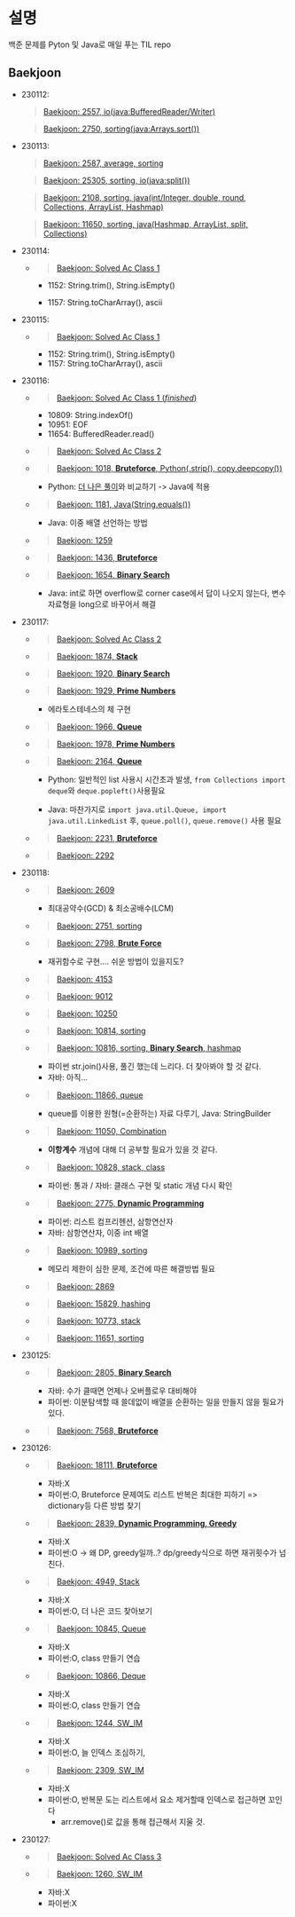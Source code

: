 # 설명
백준 문제를 Pyton 및 Java로 매일 푸는 TIL repo

## Baekjoon
- 230112:
  > [Baekjoon: 2557, io(java:BufferedReader/Writer)](https://www.acmicpc.net/problem/2557)

  > [Baekjoon: 2750, sorting(java:Arrays.sort())](https://www.acmicpc.net/problem/2750)


- 230113:
  > [Baekjoon: 2587, average, sorting](https://www.acmicpc.net/problem/2587)

  > [Baekjoon: 25305, sorting, io(java:split())](https://www.acmicpc.net/problem/25305)

  > [Baekjoon: 2108, sorting, java(int/Integer, double, round, Collections, ArrayList, Hashmap)](https://www.acmicpc.net/problem/2108)

  > [Baekjoon: 11650, sorting, java(Hashmap, ArrayList, split, Collections)](https://www.acmicpc.net/problem/11650)
  
- 230114:
  - > [Baekjoon: Solved Ac Class 1](https://solved.ac/class/1)

    - 1152: String.trim(), String.isEmpty()

    - 1157: String.toCharArray(), ascii

- 230115:
  - > [Baekjoon: Solved Ac Class 1](https://solved.ac/class/1)

    - 1152: String.trim(), String.isEmpty()
    - 1157: String.toCharArray(), ascii

- 230116:
  - > [Baekjoon: Solved Ac Class 1 (*finished*)](https://solved.ac/class/1)

    - 10809: String.indexOf()
    - 10951: EOF
    - 11654: BufferedReader.read()
  - > [Baekjoon: Solved Ac Class 2](https://solved.ac/class/2)
  
  - > [Baekjoon: 1018, **Bruteforce**, Python(.strip(), copy.deepcopy())](https://www.acmicpc.net/problem/1018)

    - Python: [더 나은 풀이](https://bambbang00.tistory.com/43)와 비교하기 -> Java에 적용

  - > [Baekjoon: 1181, Java(String.equals())](https://www.acmicpc.net/problem/1181)

    - Java: 이중 배열 선언하는 방법

  - > [Baekjoon: 1259](https://www.acmicpc.net/problem/1181)

  - > [Baekjoon: 1436, **Bruteforce**](https://www.acmicpc.net/problem/1436)

  - > [Baekjoon: 1654, **Binary Search**](https://www.acmicpc.net/problem/1654)

    - Java: int로 하면 overflow로 corner case에서 답이 나오지 않는다, 변수 자료형을 long으로 바꾸어서 해결

- 230117:
  - > [Baekjoon: Solved Ac Class 2](https://solved.ac/class/2)

  - > [Baekjoon: 1874, **Stack**](https://www.acmicpc.net/problem/1874)

  - > [Baekjoon: 1920, **Binary Search**](https://www.acmicpc.net/problem/1920)

  - > [Baekjoon: 1929, **Prime Numbers**](https://www.acmicpc.net/problem/1929)

    - 에라토스테네스의 체 구현
  
  - > [Baekjoon: 1966, **Queue**](https://www.acmicpc.net/problem/1966)

  - > [Baekjoon: 1978, **Prime Numbers**](https://www.acmicpc.net/problem/1978)

  - > [Baekjoon: 2164, **Queue**](https://www.acmicpc.net/problem/2164)

     - Python: 일반적인 list 사용시 시간초과 발생, `from Collections import deque`와 `deque.popleft()`사용필요

     - Java: 마찬가지로 `import java.util.Queue, import java.util.LinkedList` 후, `queue.poll()`, `queue.remove()` 사용 필요
  - > [Baekjoon: 2231, **Bruteforce**](https://www.acmicpc.net/problem/2231)

  - > [Baekjoon: 2292](https://www.acmicpc.net/problem/2292)

- 230118:
  - > [Baekjoon: 2609](https://www.acmicpc.net/problem/2609)
    
     - 최대공약수(GCD) & 최소공배수(LCM)
  - > [Baekjoon: 2751, sorting](https://www.acmicpc.net/problem/2751)
  
  - > [Baekjoon: 2798, **Brute Force**](https://www.acmicpc.net/problem/2798)

     - 재귀함수로 구현.... 쉬운 방법이 있을지도?
  - > [Baekjoon: 4153](https://www.acmicpc.net/problem/4153)
  
  - > [Baekjoon: 9012](https://www.acmicpc.net/problem/9012)

  - > [Baekjoon: 10250](https://www.acmicpc.net/problem/10250)

  - > [Baekjoon: 10814, sorting](https://www.acmicpc.net/problem/10814)

  - > [Baekjoon: 10816, sorting, **Binary Search**, hashmap](https://www.acmicpc.net/problem/10816)
  
     - 파이썬 str.join()사용, 풀긴 했는데 느리다. 더 찾아봐야 할 것 같다.
     - 자바: 아직...

  - > [Baekjoon: 11866, queue](https://www.acmicpc.net/problem/11866)

     - queue를 이용한 원형(=순환하는) 자료 다루기, Java: StringBuilder

  - > [Baekjoon: 11050, Combination](https://www.acmicpc.net/problem/11050)

     - **이항계수** 개념에 대해 더 공부할 필요가 있을 것 같다.

  - > [Baekjoon: 10828, stack, class](https://www.acmicpc.net/problem/10828)

     - 파이썬: 통과 / 자바: 클래스 구현 및 static 개념 다시 확인

  - > [Baekjoon: 2775, **Dynamic Programming**](https://www.acmicpc.net/problem/2775)
      
     - 파이썬: 리스트 컴프리헨션, 삼항연산자
     - 자바: 삼항연산자, 이중 int 배열

  - > [Baekjoon: 10989, sorting](https://www.acmicpc.net/problem/10989)

     - 메모리 제한이 심한 문제, 조건에 따른 해결방법 필요

  - > [Baekjoon: 2869](https://www.acmicpc.net/problem/2869)

  - > [Baekjoon: 15829, hashing](https://www.acmicpc.net/problem/15829)

   - > [Baekjoon: 10773, stack](https://www.acmicpc.net/problem/10773)

   - > [Baekjoon: 11651, sorting](https://www.acmicpc.net/problem/11651)

- 230125:

  - > [Baekjoon: 2805, **Binary Search**](https://www.acmicpc.net/problem/2805)
    - 자바: 수가 클때면 언제나 오버플로우 대비해야
    - 파이썬: 이분탐색할 때 쓸데없이 배열을 순환하는 일을 만들지 않을 필요가 있다. 

  - > [Baekjoon: 7568, **Bruteforce**](https://www.acmicpc.net/problem/7568)

- 230126:

  - > [Baekjoon: 18111, **Bruteforce**](https://www.acmicpc.net/problem/18111)
    - 자바:X
    - 파이썬:O, Bruteforce 문제여도 리스트 반복은 최대한 피하기 => dictionary등 다른 방법 찾기

  - > [Baekjoon: 2839, **Dynamic Programming, Greedy**](https://www.acmicpc.net/problem/2839)
    - 자바:X
    - 파이썬:O -> 왜 DP, greedy일까..? dp/greedy식으로 하면 재귀횟수가 넘친다.

  - > [Baekjoon: 4949, Stack](https://www.acmicpc.net/problem/4949)
    - 자바:X
    - 파이썬:O, 더 나은 코드 찾아보기

  - > [Baekjoon: 10845, Queue](https://www.acmicpc.net/problem/10845)
    - 자바:X
    - 파이썬:O, class 만들기 연습

  - > [Baekjoon: 10866, Deque](https://www.acmicpc.net/problem/10866)
    - 자바:X
    - 파이썬:O, class 만들기 연습

  - > [Baekjoon: 1244, SW_IM](https://www.acmicpc.net/problem/1244)
    - 자바:X
    - 파이썬:O, 늘 인덱스 조심하기, 

  - > [Baekjoon: 2309, SW_IM](https://www.acmicpc.net/problem/2309)
    - 자바:X
    - 파이썬:O, 반복문 도는 리스트에서 요소 제거할때 인덱스로 접근하면 꼬인다
      - arr.remove()로 값을 통해 접근해서 지울 것. 

- 230127:

  - > [Baekjoon: Solved Ac Class 3](https://solved.ac/class/3)

  - > [Baekjoon: 1260, SW_IM](https://www.acmicpc.net/problem/1260)
    - 자바:X
    - 파이썬:X
